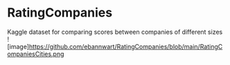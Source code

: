 # RatingCompanies
Kaggle dataset for comparing scores between companies of different sizes
![image]https://github.com/ebannwart/RatingCompanies/blob/main/RatingCompaniesCities.png
